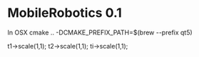 # MobileRobotics 0.1

In OSX cmake .. -DCMAKE_PREFIX_PATH=$(brew --prefix qt5)

t1->scale(1,1);
t2->scale(1,1);
ti->scale(1,1);
